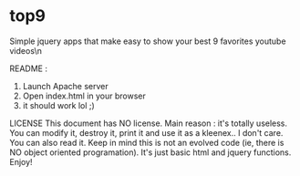 top9
====

Simple jquery apps that make easy to show your best 9 favorites youtube videos\n

README :
1)  Launch Apache server
2) Open index.html in your browser
3) it should work lol ;)

LICENSE
This document has NO license. Main reason : it's totally useless.
You can modify it, destroy it, print it and use it as a kleenex.. I don't care.
You can also read it. Keep in mind this is not an evolved code (ie, there is NO object oriented programation).
It's just basic html and jquery functions.
Enjoy!
